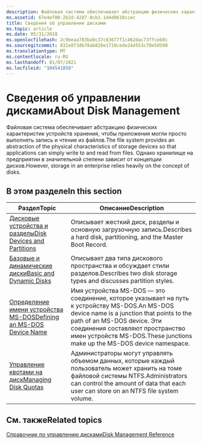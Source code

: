 ```yaml
---
description: Файловая система обеспечивает абстракцию физических характеристик устройств хранения, чтобы приложения могли просто выполнять запись и чтение из файлов. Однако хранилище на предприятии в значительной степени зависит от концепции дисков.
ms.assetid: 67e4ef00-2b2d-4287-8cb1-144d9610ccec
title: Сведения об управлении дисками
ms.topic: article
ms.date: 05/31/2018
ms.openlocfilehash: 2c9beaa783ba9c37c63677f1c462dac73ffceb8c
ms.sourcegitcommit: 831e8f3db78ab820e1710cede244553c70e50500
ms.translationtype: MT
ms.contentlocale: ru-RU
ms.lasthandoff: 01/07/2021
ms.locfileid: "104541858"
---
```

# <a name="about-disk-management"></a><span data-ttu-id="be0e1-104">Сведения об управлении дисками</span><span class="sxs-lookup"><span data-stu-id="be0e1-104">About Disk Management</span></span>

<span data-ttu-id="be0e1-105">Файловая система обеспечивает абстракцию физических характеристик устройств хранения, чтобы приложения могли просто выполнять запись и чтение из файлов.</span><span class="sxs-lookup"><span data-stu-id="be0e1-105">The file system provides an abstraction of the physical characteristics of storage devices so that applications can simply write to and read from files.</span></span> <span data-ttu-id="be0e1-106">Однако хранилище на предприятии в значительной степени зависит от концепции дисков.</span><span class="sxs-lookup"><span data-stu-id="be0e1-106">However, storage in an enterprise relies heavily on the concept of disks.</span></span>

## <a name="in-this-section"></a><span data-ttu-id="be0e1-107">В этом разделе</span><span class="sxs-lookup"><span data-stu-id="be0e1-107">In this section</span></span>



| <span data-ttu-id="be0e1-108">Раздел</span><span class="sxs-lookup"><span data-stu-id="be0e1-108">Topic</span></span>                                                                           | <span data-ttu-id="be0e1-109">Описание</span><span class="sxs-lookup"><span data-stu-id="be0e1-109">Description</span></span>                                                                                                                                      |
|---------------------------------------------------------------------------------|--------------------------------------------------------------------------------------------------------------------------------------------------|
| [<span data-ttu-id="be0e1-110">Дисковые устройства и разделы</span><span class="sxs-lookup"><span data-stu-id="be0e1-110">Disk Devices and Partitions</span></span>](disk-devices-and-partitions.md)<br/>       | <span data-ttu-id="be0e1-111">Описывает жесткий диск, разделы и основную загрузочную запись.</span><span class="sxs-lookup"><span data-stu-id="be0e1-111">Describes a hard disk, partitioning, and the Master Boot Record.</span></span><br/>                                                                      |
| [<span data-ttu-id="be0e1-112">Базовые и динамические диски</span><span class="sxs-lookup"><span data-stu-id="be0e1-112">Basic and Dynamic Disks</span></span>](basic-and-dynamic-disks.md)<br/>               | <span data-ttu-id="be0e1-113">Описывает два типа дискового пространства и обсуждает стили разделов.</span><span class="sxs-lookup"><span data-stu-id="be0e1-113">Describes two disk storage types and discusses partition styles.</span></span><br/>                                                                      |
| [<span data-ttu-id="be0e1-114">Определение имени устройства MS-DOS</span><span class="sxs-lookup"><span data-stu-id="be0e1-114">Defining an MS-DOS Device Name</span></span>](defining-an-ms-dos-device-name.md)<br/> | <span data-ttu-id="be0e1-115">Имя устройства MS-DOS — это соединение, которое указывает на путь к устройству MS-DOS.</span><span class="sxs-lookup"><span data-stu-id="be0e1-115">An MS-DOS device name is a junction that points to the path of an MS-DOS device.</span></span> <span data-ttu-id="be0e1-116">Эти соединения составляют пространство имен устройств MS-DOS.</span><span class="sxs-lookup"><span data-stu-id="be0e1-116">These junctions make up the MS-DOS device namespace.</span></span><br/> |
| [<span data-ttu-id="be0e1-117">Управление квотами на диск</span><span class="sxs-lookup"><span data-stu-id="be0e1-117">Managing Disk Quotas</span></span>](managing-disk-quotas.md)<br/>                     | <span data-ttu-id="be0e1-118">Администраторы могут управлять объемом данных, которые каждый пользователь может хранить на томе файловой системы NTFS.</span><span class="sxs-lookup"><span data-stu-id="be0e1-118">Administrators can control the amount of data that each user can store on an NTFS file system volume.</span></span><br/>                                 |



 

## <a name="related-topics"></a><span data-ttu-id="be0e1-119">См. также</span><span class="sxs-lookup"><span data-stu-id="be0e1-119">Related topics</span></span>

<dl> <dt>

[<span data-ttu-id="be0e1-120">Справочник по управлению дисками</span><span class="sxs-lookup"><span data-stu-id="be0e1-120">Disk Management Reference</span></span>](disk-management-reference.md)
</dt> </dl>

 

 




